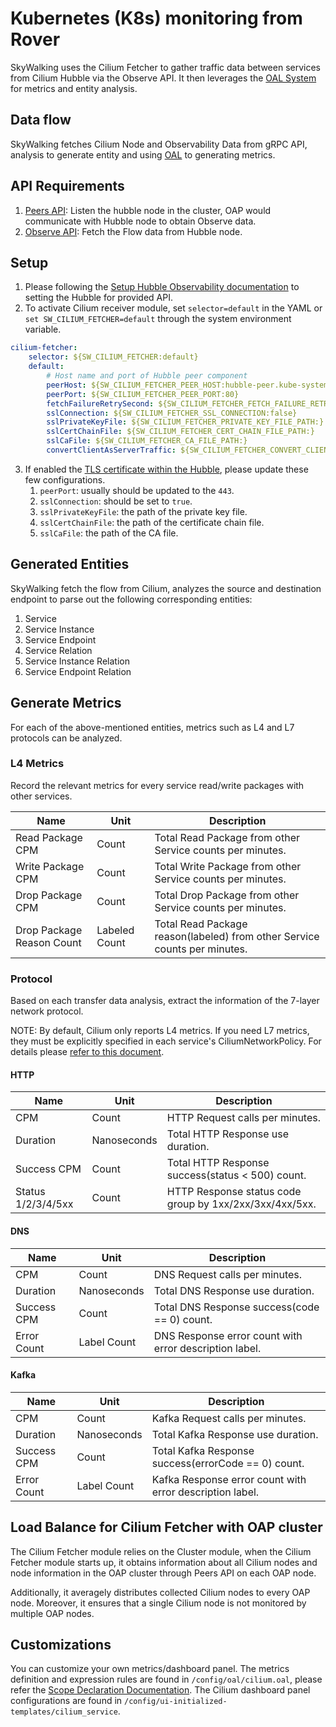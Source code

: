 # Kubernetes (K8s) monitoring from Rover

SkyWalking uses the Cilium Fetcher to gather traffic data between services from Cilium Hubble via the Observe API. It then leverages the [OAL System](./../../concepts-and-designs/oal.md) for metrics and entity analysis.

## Data flow

SkyWalking fetches Cilium Node and Observability Data from gRPC API, analysis to generate entity and using [OAL](./../../concepts-and-designs/oal.md) to generating metrics.

## API Requirements

1. [Peers API](https://github.com/cilium/cilium/blob/main/api/v1/peer/peer_grpc.pb.go#L33-L39): Listen the hubble node in the cluster, OAP would communicate with Hubble node to obtain Observe data.
2. [Observe API](https://github.com/cilium/cilium/blob/main/api/v1/observer/observer_grpc.pb.go#L41): Fetch the Flow data from Hubble node.

## Setup
1. Please following the [Setup Hubble Observability documentation](https://docs.cilium.io/en/stable/gettingstarted/hubble_setup/) to setting the Hubble for provided API.
2. To activate Cilium receiver module, set `selector=default` in the YAML or `set SW_CILIUM_FETCHER=default` through the system environment variable.
```yaml
cilium-fetcher:
    selector: ${SW_CILIUM_FETCHER:default}
    default:
        # Host name and port of Hubble peer component
        peerHost: ${SW_CILIUM_FETCHER_PEER_HOST:hubble-peer.kube-system.svc.cluster.local}
        peerPort: ${SW_CILIUM_FETCHER_PEER_PORT:80}
        fetchFailureRetrySecond: ${SW_CILIUM_FETCHER_FETCH_FAILURE_RETRY_SECOND:10}
        sslConnection: ${SW_CILIUM_FETCHER_SSL_CONNECTION:false}
        sslPrivateKeyFile: ${SW_CILIUM_FETCHER_PRIVATE_KEY_FILE_PATH:}
        sslCertChainFile: ${SW_CILIUM_FETCHER_CERT_CHAIN_FILE_PATH:}
        sslCaFile: ${SW_CILIUM_FETCHER_CA_FILE_PATH:}
        convertClientAsServerTraffic: ${SW_CILIUM_FETCHER_CONVERT_CLIENT_AS_SERVER_TRAFFIC:true}
```
3. If enabled the [TLS certificate within the Hubble](https://docs.cilium.io/en/stable/gettingstarted/hubble-configuration/#tls-certificates), please update these few configurations.
   1. `peerPort`: usually should be updated to the `443`.
   2. `sslConnection`: should be set to `true`.
   3. `sslPrivateKeyFile`: the path of the private key file.
   4. `sslCertChainFile`: the path of the certificate chain file.
   5. `sslCaFile`: the path of the CA file.

## Generated Entities

SkyWalking fetch the flow from Cilium, analyzes the source and destination endpoint to parse out the following corresponding entities:
1. Service
2. Service Instance
3. Service Endpoint
4. Service Relation
5. Service Instance Relation
6. Service Endpoint Relation

## Generate Metrics

For each of the above-mentioned entities, metrics such as L4 and L7 protocols can be analyzed.

### L4 Metrics

Record the relevant metrics for every service read/write packages with other services.

| Name                      | Unit          | Description                                                               |
|---------------------------|---------------|---------------------------------------------------------------------------|
| Read Package CPM          | Count         | Total Read Package from other Service counts per minutes.                 |
| Write Package CPM         | Count         | Total Write Package from other Service counts per minutes.                | 
| Drop Package CPM          | Count         | Total Drop Package from other Service counts per minutes.                 |
| Drop Package Reason Count | Labeled Count | Total Read Package reason(labeled) from other Service counts per minutes. | 

### Protocol

Based on each transfer data analysis, extract the information of the 7-layer network protocol.

NOTE: By default, Cilium only reports L4 metrics. If you need L7 metrics, 
they must be explicitly specified in each service's CiliumNetworkPolicy. For details please [refer to this document](https://docs.cilium.io/en/latest/security/).

#### HTTP

| Name               | Unit        | Description                                             |
|--------------------|-------------|---------------------------------------------------------|
| CPM                | Count       | HTTP Request calls per minutes.                         |
| Duration           | Nanoseconds | Total HTTP Response use duration.                       |
| Success CPM        | Count       | Total HTTP Response success(status < 500) count.        |
| Status 1/2/3/4/5xx | Count       | HTTP Response status code group by 1xx/2xx/3xx/4xx/5xx. |

#### DNS

| Name        | Unit        | Description                                            |
|-------------|-------------|--------------------------------------------------------|
| CPM         | Count       | DNS Request calls per minutes.                         |
| Duration    | Nanoseconds | Total DNS Response use duration.                       |
| Success CPM | Count       | Total DNS Response success(code == 0) count.           |
| Error Count | Label Count | DNS Response error count with error description label. |

#### Kafka

| Name        | Unit        | Description                                              |
|-------------|-------------|----------------------------------------------------------|
| CPM         | Count       | Kafka Request calls per minutes.                         |
| Duration    | Nanoseconds | Total Kafka Response use duration.                       |
| Success CPM | Count       | Total Kafka Response success(errorCode == 0) count.      |
| Error Count | Label Count | Kafka Response error count with error description label. |

## Load Balance for Cilium Fetcher with OAP cluster

The Cilium Fetcher module relies on the Cluster module, when the Cilium Fetcher module starts up, 
it obtains information about all Cilium nodes and node information in the OAP cluster through Peers API on each OAP node. 

Additionally, it averagely distributes collected Cilium nodes to every OAP node. 
Moreover, it ensures that a single Cilium node is not monitored by multiple OAP nodes.

## Customizations
You can customize your own metrics/dashboard panel.
The metrics definition and expression rules are found in `/config/oal/cilium.oal`, please refer the [Scope Declaration Documentation](../../concepts-and-designs/scope-definitions.md#scopes-with-cilium-prefix).
The Cilium dashboard panel configurations are found in `/config/ui-initialized-templates/cilium_service`.

